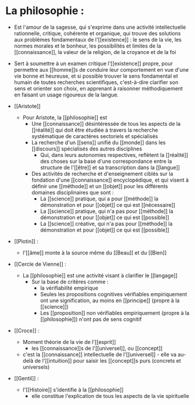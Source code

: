 # La philosophie :

- Est l'amour de la sagesse, qui s'exprime dans une activité intellectuelle rationnelle, critique, cohérente et organique, qui trouve des solutions aux problèmes fondamentaux de l'[[existence]] : le sens de la vie, les normes morales et le bonheur, les possibilités et limites de la [[connaissance]], la valeur de la religion, de la croyance et de la foi
- Sert à soumettre à un examen critique l'[[existence]] propre, pour permettre aux [[homme]]s de conduire leur comportement en vue d'une vie bonne et heureuse, et si possible trouver le sens fondamental et humain de toutes recherches scientifiques, c'est-à-dire clarifier son sens et orienter son choix, en apprenant à raisonner méthodiquement en faisant un usage rigoureux de la langue.

- [[Aristote]] 
	- Pour Aristote, la [[philosophie]] est
	  - Une [[connaissance]] désintéressée de tous les aspects de la [[réalité]] qui doit être étudiée à travers la recherche systématique de caractères sectoriels et spécialisés
	  - La recherche d'un [[sens]] unifié du [[monde]] dans les [[discours]] spécialisés des autres disciplines
	    - Qui, dans leurs autonomies respectives, reflètent la [[réalité]] des choses sur la base d'une correspondance entre la structure de l'[[être]] et sa transcription dans la [[langue]]
	  - Des activités de recherche et d'enseignement ciblés sur la fondation d'une [[connaissance]] encyclopédique, et qui visent à définir une [[méthode]] et un [[objet]] pour les différents domaines disciplinaires que sont :
	    - La [[science]] pratique, qui a pour [[méthode]] la démonstration et pour [[objet]] ce qui est [[nécessaire]]
	    - La [[science]] pratique, qui n'a pas pour [[méthode]] la démonstration et pour [[objet]] ce qui est [[possible]]
	    - La [[science]] créative, qui n'a pas pour [[méthode]] la démonstration et pour [[objet]] ce qui est [[possible]]

- [[Plotin]] : 
	- l'[[âme]] monte à la source même du [[Beau]] et du [[Bien]]

- [[Cercle de Vienne]] :
	- La [[philosophie]] est une activité visant à clarifier le [[langage]]
	    - Sur la base de critères comme :
		    - la vérifiabilité empirique
	      - Seules les propositions cognitives vérifiables empiriquement ont une signification, au moins en [[principe]] (propre à la [[science]])
	      - Les [[proposition]] non vérifiables empiriquement (propre à la [[philosophie]]) n'ont pas de sens cognitif

- [[Croce]] :
	- Moment théorie de la vie de l'[[esprit]]
		- les [[connaissance]]s de l'[[universel]], ou [[concept]]
	- c'est la [[connaissance]] intellectuelle de l'[[universel]]
	      - elle va au-delà de l'[[intuition]] pour saisir les [[concept]]s purs (concrets et universels)

 - [[Gentil]] :
	 - l'[[Histoire]] s'identifie à la [[philosophie]]
	      - elle constitue l'explication de tous les aspects de la vie spirituelle